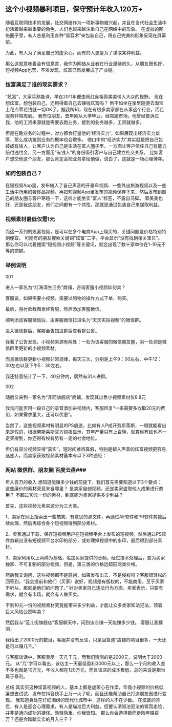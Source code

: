 ## 这个小视频暴利项目，保守预计年收入120万+ ##

随着互联网技术的发展，社交网络作为一项新事物被兴起，并且在当代社会生活中扮演着越来越重要的角色，人们也越来越注重自己在网络中的形象。 在虚拟的网络圈子里，有人总是利用各种“易容术”来包装自己，将自己完美的形象呈现在屏幕前。

为此，有人为了满足自己的虚荣心，而有的人更是为了谋取某种利益。 

那么这就意味着会有信息差，我作为网络从业者在行业里待的久，从朋友圈也好，短视频App也罢，不难发现，炫富已然发展成了产业链。 

### 炫富满足了谁的现实需求？  ###
“炫富”，大家耳熟能详，早在2011年便由网红鼻祖郭美美带入大众的视野。 现在想炫富，想包装自己，还用得着自己去赚钱炫富吗？ 
倒不如坐在家里随便去淘宝上花点零花钱就一切OK了。据我所知，现在有很多卖家都在从事这个行业，而且服务非常周到。 我有位朋友，去年刚从大学毕业，经常跑市场。他曾经告诉过我，他的工资来源就是需要去跑业务，接到的业务越多，工资就越多。

 但是在跑业务的过程中，对方都会打量他的‘经济实力’，如果展现出经济实力雄厚，那么成功接到业务的概率也会增多。 他口中的“经济实力”其实就是把自己包装成有钱人，让客户认为自己是生活在富人圈子里。一方面让客户信任自己有能力赔付违约金，另一方面用“有钱人”的身份吸引客户与自己建立社交关系。 比如客户想交他这个朋友，那么肯定会把业务拿给他做，说白了，这就是一场心理博弈。

### 如何包装自己？ ###

在短视频App里，发布植入了自己声音的开豪车视频、一些外出旅游视频以及一些生活中所用的奢侈品视频，再把短视频App里发布的视频保存下来，然后发布到自己的朋友圈与客户寒暄一下，这样才能坐实“富人”标签，不露出马脚。 郭美美也好，还是我这朋友，他们之间都有一个共性，那就是通过包装自己来谋取利益。 

### 视频素材最低仅需1元  ###
而这一系列的炫富视频，是可以在多个电商App上购买的，关键问题是价格特别特别便宜。 可能有的朋友搜索关键词“炫富”二字，平台显示“没有找到相关宝贝”。 那么你可以试着搜索“短视频小视频”等关键词，就会出现了数十家单价在1-10元不等的商铺。 

### 举例说明 ###
001

进入一家名为“红海湾生活务”商铺，咨询客服小视频如何卖？

客服说，如果需要小视频，需要以购物的操作方式下单、购买。

最后，将付款截图发经客服，然后添加客服微信。

顺利添加客服微信后，由客服微信拉进名为“天天实拍视频”的微信群。

进入微信群后，客服会告知进群后查看群公告。

我看了公告发现，小视频来源有两处：一处为该客服的微信朋友圈，另一处则是微信群里更新的小视频素材。

而且微信群更新小视频非常规律，每天三次，分别是上午9：00左右、中午12：00左右以及下午5：30左右。

我还特意统计了一下，40分钟内，居然有31人进群。


002

随后又来到一家名为“非同旗舰店”商铺，发现其出售小视频素材仅8.8元

我询问能否用一段自己的录音添加进视频内，客服回复“一条需要多收取20元的费用，如果需求量大，还可以优惠”。

当然了，这些视频素材有明显的PS痕迹，比如有人P成开劳斯莱斯，一眼就能看出来是假的，根据劳斯莱斯官方财报显示，其年产量只有上百辆，就算你有钱也不一定买得到，你还得有权有势有一定的社会地位。

但仍有部分视频显得“真实”，短时间难辨真假，特别是植入声音的炫富视频更容易迷惑人。而卖家获取视频素材基本有以下3种途经：


### 网站 微信群、朋友圈 百度云盘###

年入百万的收入 想知道能赚多少钱的前提下，我们首先需要知道以下3个要点： 
这些廉价的素材究竟来自哪里？ 
是卖家自创视频，还是卖家盗取他人成果进行商用？
不超过10元一份的素材，到底能为卖家提供多少利益？

首先，这些视频元素来源分为三大类。
 
1、卖家在网上搜索出一些搞笑、有意思的源文件，再通过AE软件和PR软件剪接后续处理，然后再综合各个短视频得到部分素材。

2、卖家通过下载、保存短视频用户在短视频平台上发布的短视频，然后通过PS软件剪辑出没有短视频平台水印的部分，或处理掉视频中的水印，最后得到部分素材。

3、卖家利用以上两种为基础，名加买家提供的音频，经过技术处理后，变为买家独家、不可复制的部分视频，但是，第三类的价格远超前两类价格。



然后我又询问，这些视频都不是原创，如果发布出去，不是侵权吗？客服很轻松的回答到，“我会提前和他们（买家）说好，视频是有版权的，不能商用。至于买家不听从，那就是他们的问题了。” 
针对卖家自己违法行为方面，卖家表示，只要有需求，就会有市场，就会有人做买卖。


不到10元一份的视频素材究竟能带来多少利益，才能让众多卖家知法犯法，顶着巨大风险公然叫卖？ 

然后我与“范儿街旗舰店”客服聊天中，问到该店铺一天能赚多少钱。 客服让我猜测，

我给出了2000元的数目，客服并没有反驳，只是回答道“店铺的项目很多，一天还是可以赚几千。”




与客服谈话中，客服表示一天几千元，而我们猜测的是2000元，说明大于2000元。 从“几”字可以看出，该店主一天最低盈利3000元以上，那么一个月的收入差不多也就是10万元，年收入都在120万元，而且该店的成本极低，总的来说是相当属于暴利。 

总结 其实买这种炫富视频的人，基本上都是虚荣心在作祟，毕竟小视频的价格低廉想去试试，发布在抖音快手上万一火了呢，而且还能帮助自己打造朋友圈进行变现。 我知道身处在灯红酒绿的现代化城市中，这样的人不在少数。 在炫富的背后，有人是迎合心理需求，有人是瞄准巨大利益，但要认清知法犯法的铤而走险，并非是通向成功的捷径。孰轻孰重，你我皆知。 那么你会选择铤而走险年赚百万？还是会踏踏实实的月入三千？